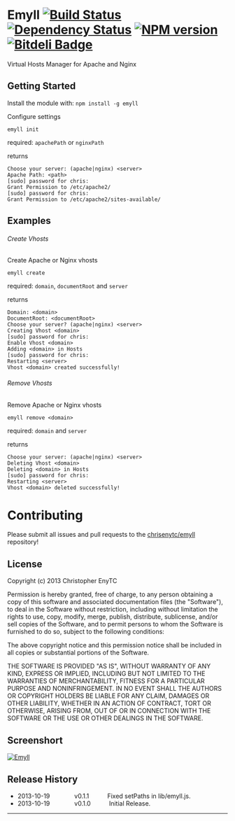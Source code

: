 # Emyll [![Build Status](https://secure.travis-ci.org/chrisenytc/emyll.png?branch=master)](http://travis-ci.org/chrisenytc/emyll) [![Dependency Status](https://gemnasium.com/chrisenytc/emyll.png)](https://gemnasium.com/chrisenytc/emyll) [![NPM version](https://badge.fury.io/js/emyll.png)](http://badge.fury.io/js/emyll) [![Bitdeli Badge](https://d2weczhvl823v0.cloudfront.net/chrisenytc/emyll/trend.png)](https://bitdeli.com/free "Bitdeli Badge")

Virtual Hosts Manager for Apache and Nginx

## Getting Started
Install the module with: `npm install -g emyll`

Configure settings

`emyll init`

required: `apachePath` or `nginxPath`

returns

```shell
Choose your server: (apache|nginx) <server>
Apache Path: <path>
[sudo] password for chris: 
Grant Permission to /etc/apache2/
[sudo] password for chris: 
Grant Permission to /etc/apache2/sites-available/
```

## Examples

###### Create Vhosts
Create Apache or Nginx vhosts

`emyll create`

required: `domain`, `documentRoot` and `server`

returns

```shell
Domain: <domain>
DocumentRoot: <documentRoot>
Choose your server? (apache|nginx) <server>
Creating Vhost <domain>
[sudo] password for chris: 
Enable Vhost <domain>
Adding <domain> in Hosts
[sudo] password for chris: 
Restarting <server>
Vhost <domain> created successfully!
```

###### Remove Vhosts
Remove Apache or Nginx vhosts

`emyll remove <domain>`

required: `domain` and `server`

returns

```shell
Choose your server: (apache|nginx) <server>
Deleting Vhost <domain>
Deleting <domain> in Hosts
[sudo] password for chris: 
Restarting <server>
Vhost <domain> deleted successfully!
```

# Contributing

Please submit all issues and pull requests to the [chrisenytc/emyll](http://github.com/chrisenytc/emyll) repository!

## License
Copyright (c) 2013 Christopher EnyTC

Permission is hereby granted, free of charge, to any person
obtaining a copy of this software and associated documentation
files (the "Software"), to deal in the Software without
restriction, including without limitation the rights to use,
copy, modify, merge, publish, distribute, sublicense, and/or sell
copies of the Software, and to permit persons to whom the
Software is furnished to do so, subject to the following
conditions:

The above copyright notice and this permission notice shall be
included in all copies or substantial portions of the Software.

THE SOFTWARE IS PROVIDED "AS IS", WITHOUT WARRANTY OF ANY KIND,
EXPRESS OR IMPLIED, INCLUDING BUT NOT LIMITED TO THE WARRANTIES
OF MERCHANTABILITY, FITNESS FOR A PARTICULAR PURPOSE AND
NONINFRINGEMENT. IN NO EVENT SHALL THE AUTHORS OR COPYRIGHT
HOLDERS BE LIABLE FOR ANY CLAIM, DAMAGES OR OTHER LIABILITY,
WHETHER IN AN ACTION OF CONTRACT, TORT OR OTHERWISE, ARISING
FROM, OUT OF OR IN CONNECTION WITH THE SOFTWARE OR THE USE OR
OTHER DEALINGS IN THE SOFTWARE.

## Screenshort

[![Emyll](https://raw.github.com/chrisenytc/emyll/master/screenshort.png)](https://github.com/chrisenytc/emyll)

## Release History

 * 2013-10-19    v0.1.1   Fixed setPaths in lib/emyll.js.
 * 2013-10-19    v0.1.0   Initial Release.

---